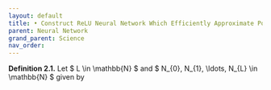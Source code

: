 ```yaml
---
layout: default
title: • Construct ReLU Neural Network Which Efficiently Approximate Polynomials (Part 1)
parent: Neural Network
grand_parent: Science
nav_order: 
---
```


**Definition 2.1.** Let $ L \in \mathbb{N} $ and $ N_{0}, N_{1}, \ldots, N_{L} \in \mathbb{N} $ given by

